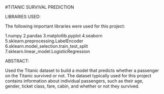 #TITANIC SURVIVAL PREDICTION

LIBRARIES USED:

The following important libraries were used for this project:

1.numpy
2.pandas
3.matplotlib.pyplot
4.seaborn
5.sklearn.preprocessing.LabelEncoder
6.sklearn.model_selection.train_test_split
7.sklearn.linear_model.LogisticRegression

ABSTRACT:

Used the Titanic dataset to build a model that predicts whether a passenger on the Titanic survived or not. The dataset typically used for this project contains information about individual passengers, such as their age, gender, ticket class, fare, cabin, and whether or not they survived.
